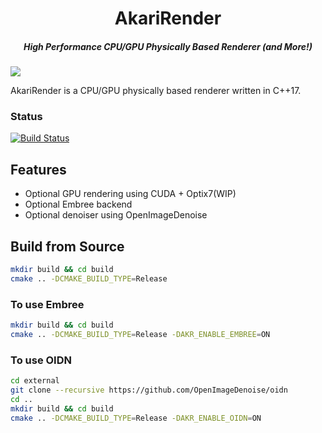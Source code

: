 <h1 align="center">AkariRender</h1>
<h5 align="center">High Performance CPU/GPU Physically Based Renderer (and More!)</h5>

![](gallery/final-bdpt.png)

AkariRender is a CPU/GPU physically based renderer written in C++17.

### Status
[![Build Status](https://travis-ci.org/shiinamiyuki/AkariRender.svg?branch=master)](https://travis-ci.org/shiinamiyuki/AkariRender)

## Features
 - Optional GPU rendering using CUDA + Optix7(WIP) 
 - Optional Embree backend
 - Optional denoiser using OpenImageDenoise

## Build from Source
```bash
mkdir build && cd build
cmake .. -DCMAKE_BUILD_TYPE=Release
```

### To use Embree
```bash
mkdir build && cd build
cmake .. -DCMAKE_BUILD_TYPE=Release -DAKR_ENABLE_EMBREE=ON
```

### To use OIDN
```bash
cd external
git clone --recursive https://github.com/OpenImageDenoise/oidn
cd ..
mkdir build && cd build
cmake .. -DCMAKE_BUILD_TYPE=Release -DAKR_ENABLE_OIDN=ON
```


